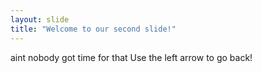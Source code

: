 ```yaml
---
layout: slide
title: "Welcome to our second slide!"
---
```

aint nobody got time for that
Use the left arrow to go back!
